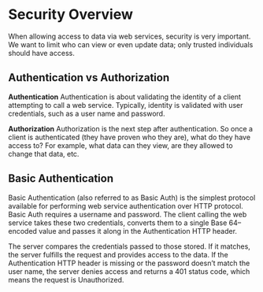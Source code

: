 # Security Overview
When allowing access to data via web services, security is very important. We want to limit who can view or even update data; only trusted individuals should have access.

## Authentication vs Authorization
__Authentication__
Authentication is about validating the identity of a client attempting to call a web service. Typically, identity is validated with user credentials, such as a user name and password.

__Authorization__
Authorization is the next step after authentication. So once a client is authenticated (they have proven who they are), what do they have access to? For example, what data can they view, are they allowed to change that data, etc.

## Basic Authentication
Basic Authentication (also referred to as Basic Auth) is the simplest protocol available for performing web service authentication over HTTP protocol. Basic Auth requires a username and password. The client calling the web service takes these two credentials, converts them to a single Base 64–encoded value and passes it along in the Authentication HTTP header.

The server compares the credentials passed to those stored. If it matches, the server fulfills the request and provides access to the data. If the Authentication HTTP header is missing or the password doesn’t match the user name, the server denies access and returns a 401 status code, which means the request is Unauthorized.
